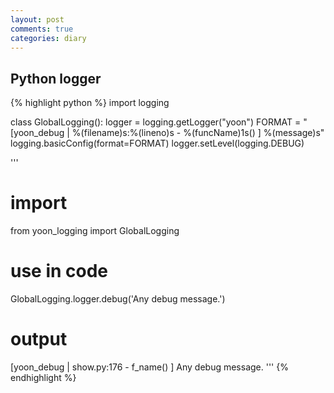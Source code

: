 ```yaml
---
layout: post
comments: true
categories: diary
---
```

## Python logger

{% highlight python %}
import logging

class GlobalLogging():
    logger = logging.getLogger("yoon")
    FORMAT = "[yoon_debug | %(filename)s:%(lineno)s - %(funcName)1s() ] %(message)s"
    logging.basicConfig(format=FORMAT)
    logger.setLevel(logging.DEBUG)


'''
# import 
from yoon_logging import GlobalLogging

# use in code
GlobalLogging.logger.debug('Any debug message.') 

# output
[yoon_debug | show.py:176 - f_name() ] Any debug message.
'''
{% endhighlight %}
